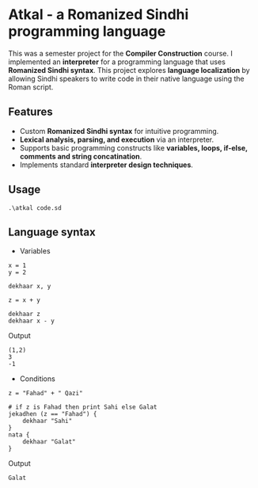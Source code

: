 # Atkal - a Romanized Sindhi programming language

This was a semester project for the **Compiler Construction** course. I implemented an **interpreter** for a programming language that uses **Romanized Sindhi syntax**. This project explores **language localization** by allowing Sindhi speakers to write code in their native language using the Roman script.  

## Features  
- Custom **Romanized Sindhi syntax** for intuitive programming.  
- **Lexical analysis, parsing, and execution** via an interpreter.  
- Supports basic programming constructs like **variables, loops, if-else, comments and string concatination**.  
- Implements standard **interpreter design techniques**.

## Usage
```.\atkal code.sd```

## Language syntax
- Variables
```
x = 1
y = 2

dekhaar x, y

z = x + y

dekhaar z
dekhaar x - y
```
Output
```
(1,2)
3
-1
```

- Conditions
```
z = "Fahad" + " Qazi"

# if z is Fahad then print Sahi else Galat
jekadhen (z == "Fahad") {
    dekhaar "Sahi"
}
nata {
    dekhaar "Galat"
}
```
Output
```
Galat
```
